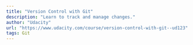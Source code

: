 ```yaml
---
title: "Version Control with Git"
description: "Learn to track and manage changes."
author: "Udacity"
url: "https://www.udacity.com/course/version-control-with-git--ud123"
tags: Git
---
```

